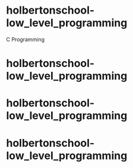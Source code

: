 # holbertonschool-low_level_programming
C Programming
# holbertonschool-low_level_programming
# holbertonschool-low_level_programming
# holbertonschool-low_level_programming
